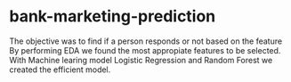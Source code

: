 # bank-marketing-prediction
The objective was to find if a person responds or not based on the feature
By performing EDA we found the most appropiate features to be selected. With Machine learing model Logistic Regression and Random Forest we created the efficient model.
